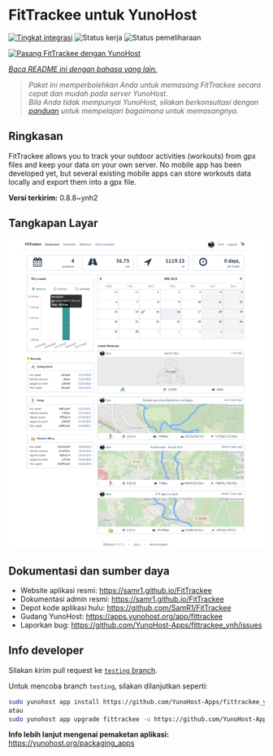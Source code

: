 <!--
N.B.: README ini dibuat secara otomatis oleh <https://github.com/YunoHost/apps/tree/master/tools/readme_generator>
Ini TIDAK boleh diedit dengan tangan.
-->

# FitTrackee untuk YunoHost

[![Tingkat integrasi](https://dash.yunohost.org/integration/fittrackee.svg)](https://ci-apps.yunohost.org/ci/apps/fittrackee/) ![Status kerja](https://ci-apps.yunohost.org/ci/badges/fittrackee.status.svg) ![Status pemeliharaan](https://ci-apps.yunohost.org/ci/badges/fittrackee.maintain.svg)

[![Pasang FitTrackee dengan YunoHost](https://install-app.yunohost.org/install-with-yunohost.svg)](https://install-app.yunohost.org/?app=fittrackee)

*[Baca README ini dengan bahasa yang lain.](./ALL_README.md)*

> *Paket ini memperbolehkan Anda untuk memasang FitTrackee secara cepat dan mudah pada server YunoHost.*  
> *Bila Anda tidak mempunyai YunoHost, silakan berkonsultasi dengan [panduan](https://yunohost.org/install) untuk mempelajari bagaimana untuk memasangnya.*

## Ringkasan

FitTrackee allows you to track your outdoor activities (workouts) from gpx files and keep your data on your own server.
No mobile app has been developed yet, but several existing mobile apps can store workouts data locally and export them into a gpx file.


**Versi terkirim:** 0.8.8~ynh2

## Tangkapan Layar

![Tangkapan Layar pada FitTrackee](./doc/screenshots/screenshot-fittrackee.png)

## Dokumentasi dan sumber daya

- Website aplikasi resmi: <https://samr1.github.io/FitTrackee>
- Dokumentasi admin resmi: <https://samr1.github.io/FitTrackee>
- Depot kode aplikasi hulu: <https://github.com/SamR1/FitTrackee>
- Gudang YunoHost: <https://apps.yunohost.org/app/fittrackee>
- Laporkan bug: <https://github.com/YunoHost-Apps/fittrackee_ynh/issues>

## Info developer

Silakan kirim pull request ke [`testing` branch](https://github.com/YunoHost-Apps/fittrackee_ynh/tree/testing).

Untuk mencoba branch `testing`, silakan dilanjutkan seperti:

```bash
sudo yunohost app install https://github.com/YunoHost-Apps/fittrackee_ynh/tree/testing --debug
atau
sudo yunohost app upgrade fittrackee -u https://github.com/YunoHost-Apps/fittrackee_ynh/tree/testing --debug
```

**Info lebih lanjut mengenai pemaketan aplikasi:** <https://yunohost.org/packaging_apps>
